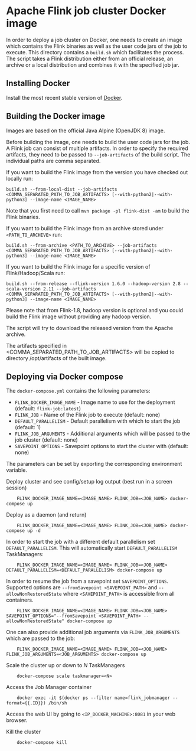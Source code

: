 # Apache Flink job cluster Docker image

In order to deploy a job cluster on Docker, one needs to create an image which contains the Flink binaries as well as the user code jars of the job to execute.
This directory contains a `build.sh` which facilitates the process.
The script takes a Flink distribution either from an official release, an archive or a local distribution and combines it with the specified job jar.  

## Installing Docker

Install the most recent stable version of [Docker](https://docs.docker.com/installation/).

## Building the Docker image

Images are based on the official Java Alpine (OpenJDK 8) image.

Before building the image, one needs to build the user code jars for the job.
A Flink job can consist of multiple artifacts. In order to specify the required artifacts, they need to be passed to `--job-artifacts` of the build script. The individual paths are comma separated.

If you want to build the Flink image from the version you have checked out locally run:

    build.sh --from-local-dist --job-artifacts <COMMA_SEPARATED_PATH_TO_JOB_ARTIFACTS> [--with-python2|--with-python3] --image-name <IMAGE_NAME>
    
Note that you first need to call `mvn package -pl flink-dist -am` to build the Flink binaries.

If you want to build the Flink image from an archive stored under `<PATH_TO_ARCHIVE>` run:

    build.sh --from-archive <PATH_TO_ARCHIVE> --job-artifacts <COMMA_SEPARATED_PATH_TO_JOB_ARTIFACTS> [--with-python2|--with-python3] --image-name <IMAGE_NAME>

If you want to build the Flink image for a specific version of Flink/Hadoop/Scala run:

    build.sh --from-release --flink-version 1.6.0 --hadoop-version 2.8 --scala-version 2.11 --job-artifacts <COMMA_SEPARATED_PATH_TO_JOB_ARTIFACTS> [--with-python2|--with-python3] --image-name <IMAGE_NAME>

Please note that from Flink-1.8, hadoop version is optional and you could build the Flink image without providing any hadoop version.
    
The script will try to download the released version from the Apache archive.

The artifacts specified in <COMMA_SEPARATED_PATH_TO_JOB_ARTIFACTS> will be copied to directory /opt/artifacts of the built image.

## Deploying via Docker compose

The `docker-compose.yml` contains the following parameters:

* `FLINK_DOCKER_IMAGE_NAME` - Image name to use for the deployment (default: `flink-job:latest`)
* `FLINK_JOB` - Name of the Flink job to execute (default: none)
* `DEFAULT_PARALLELISM` - Default parallelism with which to start the job (default: 1)
* `FLINK_JOB_ARGUMENTS` - Additional arguments which will be passed to the job cluster (default: none)
* `SAVEPOINT_OPTIONS` - Savepoint options to start the cluster with (default: none)

The parameters can be set by exporting the corresponding environment variable.

Deploy cluster and see config/setup log output (best run in a screen session)

        FLINK_DOCKER_IMAGE_NAME=<IMAGE_NAME> FLINK_JOB=<JOB_NAME> docker-compose up

Deploy as a daemon (and return)

        FLINK_DOCKER_IMAGE_NAME=<IMAGE_NAME> FLINK_JOB=<JOB_NAME> docker-compose up -d
        
In order to start the job with a different default parallelism set `DEFAULT_PARALLELISM`. 
This will automatically start `DEFAULT_PARALLELISM` TaskManagers:
        
        FLINK_DOCKER_IMAGE_NAME=<IMAGE_NAME> FLINK_JOB=<JOB_NAME> DEFAULT_PARALLELISM=<DEFAULT_PARALLELISM> docker-compose up
        
In order to resume the job from a savepoint set `SAVEPOINT_OPTIONS`.
Supported options are `--fromSavepoint <SAVEPOINT_PATH>` and `--allowNonRestoredState` where `<SAVEPOINT_PATH>` is accessible from all containers.

        FLINK_DOCKER_IMAGE_NAME=<IMAGE_NAME> FLINK_JOB=<JOB_NAME> SAVEPOINT_OPTIONS="--fromSavepoint <SAVEPOINT_PATH> --allowNonRestoredState" docker-compose up 
        
One can also provide additional job arguments via `FLINK_JOB_ARGUMENTS` which are passed to the job:
        
        FLINK_DOCKER_IMAGE_NAME=<IMAGE_NAME> FLINK_JOB=<JOB_NAME> FLINK_JOB_ARGUMENTS=<JOB_ARGUMENTS> docker-compose up

Scale the cluster up or down to *N* TaskManagers

        docker-compose scale taskmanager=<N>

Access the Job Manager container

        docker exec -it $(docker ps --filter name=flink_jobmanager --format={{.ID}}) /bin/sh
        
Access the web UI by going to `<IP_DOCKER_MACHINE>:8081` in your web browser.

Kill the cluster

        docker-compose kill
